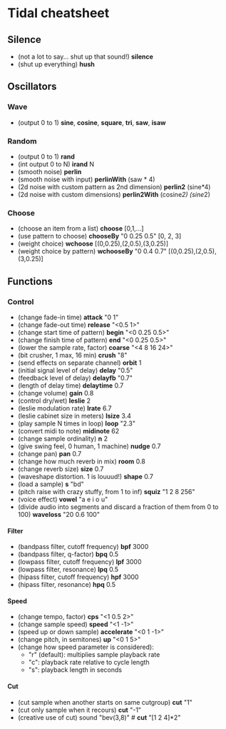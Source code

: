 # Tidal cheatsheet

## Silence
* (not a lot to say... shut up that sound!) **silence**
* (shut up everything) **hush**

## Oscillators
### Wave
* (output 0 to 1) **sine**, **cosine**, **square**, **tri**, **saw**, **isaw**

### Random
* (output 0 to 1) **rand**
* (int output 0 to N) **irand** N
* (smooth noise) **perlin**
* (smooth noise with input) **perlinWith** (saw * 4)
* (2d noise with custom pattern as 2nd dimension) **perlin2** (sine*4)
* (2d noise with custom dimensions) **perlin2With** (cosine*2) (sine*2)

### Choose
* (choose an item from a list) **choose** [0,1,...]
* (use pattern to choose) **chooseBy** "0 0.25 0.5" [0, 2, 3]
* (weight choice) **wchoose** [(0,0.25),(2,0.5),(3,0.25)]
* (weight choice by pattern) **wchooseBy** "0 0.4 0.7" [(0,0.25),(2,0.5),(3,0.25)]

## Functions
### Control
* (change fade-in time) **attack** "0 1"
* (change fade-out time) **release** "<0.5 1>"
* (change start time of pattern) **begin** "<0 0.25 0.5>"
* (change finish time of pattern) **end** "<0 0.25 0.5>"
* (lower the sample rate, factor) **coarse** "<4 8 16 24>"
* (bit crusher, 1 max, 16 min) **crush** "8"
* (send effects on separate channel) **orbit** 1
* (initial signal level of delay) **delay** "0.5"
* (feedback level of delay) **delayfb** "0.7"
* (length of delay time) **delaytime** 0.7
* (change volume) **gain** 0.8
* (control dry/wet) **leslie** 2
* (leslie modulation rate) **lrate** 6.7
* (leslie cabinet size in meters) **lsize** 3.4
* (play sample N times in loop) **loop** "2.3"
* (convert midi to note) **midinote** 62
* (change sample ordinality) **n** 2
* (give swing feel, 0 human, 1 machine) **nudge** 0.7
* (change pan) **pan** 0.7
* (change how much reverb in mix) **room** 0.8
* (change reverb size) **size** 0.7
* (waveshape distortion. 1 is louuud!) **shape** 0.7
* (load a sample) **s** "bd"
* (pitch raise with crazy stuffy, from 1 to inf) **squiz** "1 2 8 256"
* (voice effect) **vowel** "a e i o u"
* (divide audio into segments and discard a fraction of them from 0 to 100) **waveloss** "20 0.6 100"

#### Filter
* (bandpass filter, cutoff frequency) **bpf** 3000
* (bandpass filter, q-factor) **bpq** 0.5
* (lowpass filter, cutoff frequency) **lpf** 3000
* (lowpass filter, resonance) **lpq** 0.5
* (hipass filter, cutoff frequency) **hpf** 3000
* (hipass filter, resonance) **hpq** 0.5

#### Speed
* (change tempo, factor) **cps** "<1 0.5 2>"
* (change sample speed) **speed** "<1 -1>"
* (speed up or down sample) **accelerate** "<0 1 -1>"
* (change pitch, in semitones) **up** "<0 1 5>"
* (change how speed parameter is considered):
  * "r" (default): multiplies sample playback rate
  * "c": playback rate relative to cycle length
  * "s": playback length in seconds


#### Cut
* (cut sample when another starts on same cutgroup) **cut** "1"
* (cut only sample when it recours) **cut** "-1"
* (creative use of cut) sound "bev(3,8)" # **cut** "[1 2 4]*2"
